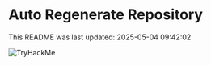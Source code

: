 # Auto Regenerate Repository

This README was last updated: 2025-05-04 09:42:02

 ![TryHackMe](https://tryhackme.com/badge/533634)